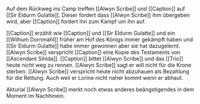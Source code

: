 Auf dem Rückweg ins Camp treffen [[Alwyn Scribe]] und [[Caption]] auf [[Sir Eldurm Gulatte]]. Dieser fordert dass [[Alwyn Scribe]] ihm übergeben wird, aber [[Caption]] fordert ihn zum Kampf um ihn auf.

[[Caption]] erzählt wie [[Caption]] und [[Sir Eldurm Gulatte]] und ein [[Wilhum Dornmahl]] früher am Hof des Königs immer gekämpft haben und [[Sir Eldurm Gulatte]] habe immer gewonnen aber sie hat dazugelernt. [[Alwyn Scribe]] verspricht [[Caption]] eine Kopie des Testaments von [[Ascendant Sihlda]]. [[Caption]] bittet [[Alwyn Scribe]] und das [[Trio]] heute nicht weg zu rennen. [[Alwyn Scribe]] sagt er will nicht für die Krone sterben. [[Alwyn Scribe]] verspricht heute nicht abzuhauen als Bezahlung für die Rettung. Auch weil er Lorine nicht naher kommt wenn er abhaut.

Akturial [[Alwyn Scribe]] merkt noch etwas anderes beängstigendes in dem Moment im Nachhinein.
